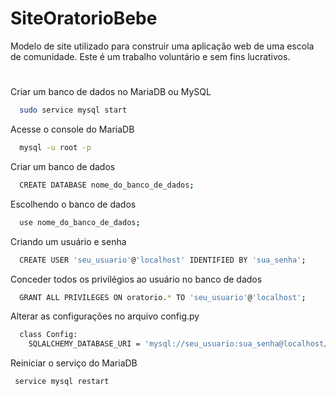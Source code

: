 # SiteOratorioBebe
Modelo de site utilizado para construir uma aplicação web de uma escola de comunidade. Este é um trabalho voluntário e sem fins lucrativos.
#

 Criar um banco de dados no MariaDB ou MySQL

```bash
  sudo service mysql start
```
Acesse o console do MariaDB
```bash
  mysql -u root -p
```
Criar um banco de dados
```bash
  CREATE DATABASE nome_do_banco_de_dados;
```
Escolhendo o banco de dados
```bash
  use nome_do_banco_de_dados;
```
Criando um usuário e senha
```bash
  CREATE USER 'seu_usuario'@'localhost' IDENTIFIED BY 'sua_senha';
```
Conceder todos os privilégios ao usuário no banco de dados 
```bash
  GRANT ALL PRIVILEGES ON oratorio.* TO 'seu_usuario'@'localhost';
```
Alterar as configurações no arquivo config.py
```bash
  class Config:
    SQLALCHEMY_DATABASE_URI = 'mysql://seu_usuario:sua_senha@localhost/seu_banco_de_dados'
```

 Reiniciar o serviço do MariaDB 
 ```bash
  service mysql restart
```

